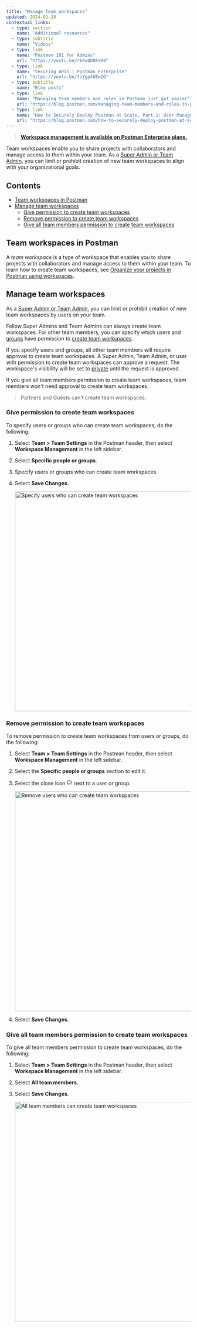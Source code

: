 ```yaml
---
title: "Manage team workspaces"
updated: 2024-01-18
contextual_links:
  - type: section
    name: "Additional resources"
  - type: subtitle
    name: "Videos"
  - type: link
    name: "Postman 101 for Admins"
    url: "https://youtu.be/rEKvQO8EYR8"
  - type: link
    name: "Securing APIs | Postman Enterprise"
    url: "https://youtu.be/tiYgp4QEwZQ"
  - type: subtitle
    name: "Blog posts"
  - type: link
    name: "Managing team members and roles in Postman just got easier"
    url: "https://blog.postman.com/managing-team-members-and-roles-in-postman-just-got-easier/"
  - type: link
    name: "How to Securely Deploy Postman at Scale, Part 1: User Management"
    url: "https://blog.postman.com/how-to-securely-deploy-postman-at-scale-user-management/"
---
```


> **[Workspace management is available on Postman Enterprise plans.](https://www.postman.com/pricing)**

Team workspaces enable you to share projects with collaborators and manage access to them within your team. As a [Super Admin or Team Admin](/docs/collaborating-in-postman/roles-and-permissions/#team-roles), you can limit or prohibit creation of new team workspaces to align with your organizational goals.

## Contents

* [Team workspaces in Postman](#team-workspaces-in-postman)
* [Manage team workspaces](#manage-team-workspaces)
    * [Give permission to create team workspaces](#give-permission-to-create-team-workspaces)
    * [Remove permission to create team workspaces](#remove-permission-to-create-team-workspaces)
    * [Give all team members permission to create team workspaces](#give-all-team-members-permission-to-create-team-workspaces)

## Team workspaces in Postman

A _team workspace_ is a type of workspace that enables you to share projects with collaborators and manage access to them within your team. To learn how to create team workspaces, see [Organize your projects in Postman using workspaces](/docs/collaborating-in-postman/using-workspaces/creating-workspaces/).

## Manage team workspaces

As a [Super Admin or Team Admin](/docs/collaborating-in-postman/roles-and-permissions/#team-roles), you can limit or prohibit creation of new team workspaces by users on your team.

Fellow Super Admins and Team Admins can always create team workspaces. For other team members, you can specify which users and [groups](/docs/collaborating-in-postman/user-groups/) have permission to [create team workspaces](/docs/collaborating-in-postman/using-workspaces/creating-workspaces/).

If you specify users and groups, all other team members will require approval to create team workspaces. A Super Admin, Team Admin, or user with permission to create team workspaces can approve a request. The workspace's visibility will be set to [private](/docs/collaborating-in-postman/using-workspaces/managing-workspaces/#changing-workspace-visibility) until the request is approved.

If you give all team members permission to create team workspaces, team members won't need approval to create team workspaces.

> Partners and Guests can't create team workspaces.

### Give permission to create team workspaces

To specify users or groups who can create team workspaces, do the following:

1. Select **Team > Team Settings** in the Postman header, then select **Workspace Management** in the left sidebar.
1. Select **Specific people or groups**.
1. Specify users or groups who can create team workspaces.
1. Select **Save Changes**.

    <img alt="Specify users who can create team workspaces" src="https://assets.postman.com/postman-docs/v10/workspace-management-users-groups-v10.jpg" width="600px"/>

### Remove permission to create team workspaces

To remove permission to create team workspaces from users or groups, do the following:

1. Select **Team > Team Settings** in the Postman header, then select **Workspace Management** in the left sidebar.
1. Select the **Specific people or groups** section to edit it.
1. Select the close icon <img alt="Close icon" src="https://assets.postman.com/postman-docs/icon-close.jpg#icon" width="16px"> next to a user or group.

    <img alt="Remove users who can create team workspaces" src="https://assets.postman.com/postman-docs/v10/workspace-management-remove-users-groups-v10.jpg" width="600px"/>

1. Select **Save Changes**.

### Give all team members permission to create team workspaces

To give all team members permission to create team workspaces, do the following:

1. Select **Team > Team Settings** in the Postman header, then select **Workspace Management** in the left sidebar.
1. Select **All team members**.
1. Select **Save Changes**.

    <img alt="All team members can create team workspaces" src="https://assets.postman.com/postman-docs/v10/workspace-management-all-team-members-v10.jpg" width="600px"/>
